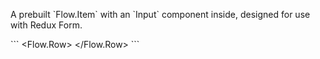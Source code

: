 A prebuilt \`Flow.Item\` with an \`Input\` component inside, designed for use with Redux Form.

\`\`\`
<Flow.Row>
  <Field
    component={Flow.fields.Input}
    name="foo"
    label="Type your text here"
    required
  />
</Flow.Row>
\`\`\`
